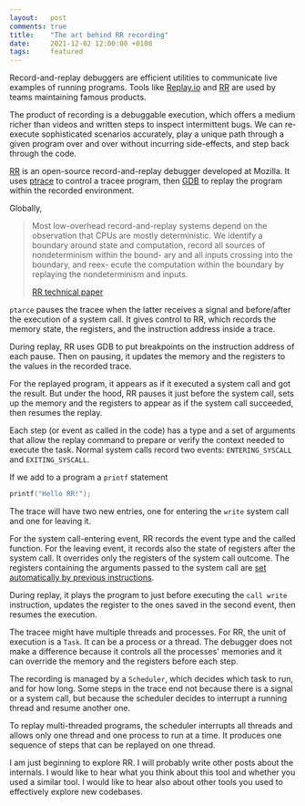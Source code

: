 ```yaml
---
layout:   post
comments: true
title:    "The art behind RR recording"
date:     2021-12-02 12:00:00 +0100
tags:     featured
---
```


Record-and-replay debuggers are efficient utilities to communicate live examples of running programs.
Tools like [Replay.io](https://www.replay.io/) and [RR](https://github.com/rr-debugger/rr/)
are used by teams maintaining famous products.

The product of recording is a debuggable execution,
which offers a medium richer than videos and written steps to inspect intermittent bugs.
We can re-execute sophisticated scenarios accurately,
play a unique path through a given program over and over without incurring side-effects,
and step back through the code.

[RR](https://github.com/rr-debugger/rr/) is an open-source record-and-replay debugger
developed at Mozilla.
It uses [ptrace](https://linux.die.net/man/2/ptrace) to control a tracee program,
then [GDB](https://sourceware.org/gdb/) to replay the program within the recorded environment.


Globally,
 
> Most low-overhead record-and-replay systems depend
> on the observation that CPUs are mostly deterministic.
> We identify a boundary around state and computation,
> record all sources of nondeterminism within the bound-
> ary and all inputs crossing into the boundary, and reex-
> ecute the computation within the boundary by replaying
> the nondeterminism and inputs.
>
> [RR technical paper](link)


`ptarce` pauses the tracee when the latter receives a signal and before/after the
execution of a system call. It gives control to RR, which records the memory state,
the registers, and the instruction address inside a trace.

During replay, RR uses GDB to put breakpoints on the instruction address of each pause.
Then on pausing, it updates the memory and the registers to the values in the recorded trace.

For the replayed program, it appears as if it executed a system call and got the result.
But under the hood, RR pauses it just before the system call, sets up the memory and the registers
to appear as if the system call succeeded, then resumes the replay.

Each step (or event as called in the code)
has a type and a set of arguments that allow the replay command
to prepare or verify the context needed to execute the task.
Normal system calls record two events: `ENTERING_SYSCALL` and `EXITING_SYSCALL`.

If we add to a program a `printf` statement

```c
printf("Hello RR!");
```

The trace will have two new entries, one for entering the `write` system call and one for leaving it.

For the system call-entering event, RR records the event type and the called function.
For the leaving event, it records also the state of registers after the system call.
It overrides only the registers of the system call outcome.
The registers containing the arguments passed to the system call are
[set automatically by previous instructions](http://www.cs.virginia.edu/~evans/cs216/guides/x86.html#calling).

During replay, it plays the program to just before executing the `call write` instruction,
updates the register to the ones saved in the second event, then resumes the execution.

The tracee might have multiple threads and processes.
For RR, the unit of execution is a `Task`. It can be a process or a thread.
The debugger does not make a difference because it controls all the processes' memories
and it can override the memory and the registers before each step.

The recording is managed by a `Scheduler`, which decides which task to run, and for how long.
Some steps in the trace end not because there is a signal or a system call, but because
the scheduler decides to interrupt a running thread and resume another one.

To replay multi-threaded programs, the scheduler interrupts all threads and allows only
one thread and one process to run at a time.
It produces one sequence of steps that can be replayed on one thread.

I am just beginning to explore RR. I will probably write other posts about the internals.
I would like to hear what you think about this tool and whether you used a similar tool.
I would like to hear also about other tools you used to effectively explore new codebases.
